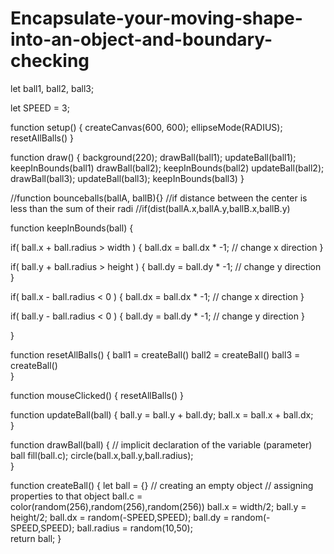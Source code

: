 # Encapsulate-your-moving-shape-into-an-object-and-boundary-checking

let ball1, ball2, ball3;

let SPEED = 3;

function setup() {
  createCanvas(600, 600);
  ellipseMode(RADIUS);
  resetAllBalls()
}

function draw() {
  background(220);
  drawBall(ball1);
  updateBall(ball1);
 keepInBounds(ball1)
  drawBall(ball2);
  keepInBounds(ball2)
  updateBall(ball2);
  drawBall(ball3);
  updateBall(ball3);
  keepInBounds(ball3)
}

//function bounceballs(ballA, ballB){}
//if distance between the center is less than the sum of their radi
//if(dist(ballA.x,ballA.y,ballB.x,ballB.y)
  
  
  function keepInBounds(ball) {
  
  if( ball.x + ball.radius > width ) {
     ball.dx = ball.dx * -1; // change x direction
  }
  
  if( ball.y + ball.radius > height ) {
    ball.dy = ball.dy * -1; // change y direction
  }
  
  if( ball.x - ball.radius < 0 ) {
    ball.dx = ball.dx * -1; // change x direction
  }
  
  if( ball.y - ball.radius < 0 ) {
    ball.dy = ball.dy * -1; // change y direction
  }
 
}

function resetAllBalls() {
  ball1 = createBall()
  ball2 = createBall()
  ball3 = createBall()  
}

function mouseClicked() {
  resetAllBalls()
}

function updateBall(ball) {
  ball.y = ball.y + ball.dy;
  ball.x = ball.x + ball.dx;  
}

function drawBall(ball) { // implicit declaration of the variable (parameter) ball
  fill(ball.c);
  circle(ball.x,ball.y,ball.radius);  
}

function createBall() {
  let ball = {} // creating an empty object
  // assigning properties to that object
  ball.c = color(random(256),random(256),random(256))
  ball.x = width/2;
  ball.y = height/2;
  ball.dx = random(-SPEED,SPEED);
  ball.dy = random(-SPEED,SPEED);
  ball.radius = random(10,50);  
  return ball;
}
